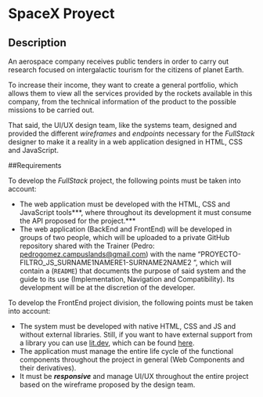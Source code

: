 # SpaceX Proyect

## Description
An aerospace company receives public tenders in order to carry out research focused on intergalactic tourism for the citizens of planet Earth.

To increase their income, they want to create a general portfolio, which allows them to view all the services provided by the rockets available in this company, from the technical information of the product to the possible missions to be carried out.

That said, the UI/UX design team, like the systems team, designed and provided the different *wireframes* and *endpoints* necessary for the *FullStack* designer to make it a reality in a web application designed in HTML, CSS and JavaScript.

##Requirements

To develop the *FullStack* project, the following points must be taken into account: 

- The web application must be developed with the HTML, CSS and JavaScript tools***, where throughout its development it must consume the API proposed for the project.***
- The web application (BackEnd and FrontEnd) will be developed in groups of two people, which will be uploaded to a private GitHub repository shared with the Trainer (Pedro: pedrogomez.campuslands@gmail.com) with the name “PROYECTO-FILTRO_JS_SURNAME1NAMERE1-SURNAME2NAME2 ”, which will contain a (`README`) that documents the purpose of said system and the guide to its use (Implementation, Navigation and Compatibility). Its development will be at the discretion of the developer.

To develop the FrontEnd project division, the following points must be taken into account: 

- The system must be developed with native HTML, CSS and JS and without external libraries. Still, if you want to have external support from a library you can use [lit.dev](http://lit.dev), which can be found [here](https://lit.dev/).
- The application must manage the entire life cycle of the functional components throughout the project in general (Web Components and their derivatives).
- It must be ***responsive*** and manage UI/UX throughout the entire project based on the wireframe proposed by the design team.